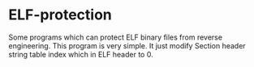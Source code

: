 # ELF-protection
Some programs which can protect ELF binary files from reverse engineering.
This program is very simple. It just modify Section header string table index which in ELF header to 0.
